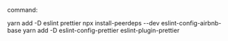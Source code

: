 command:

yarn add -D eslint prettier
npx install-peerdeps --dev eslint-config-airbnb-base 
yarn add -D eslint-config-prettier eslint-plugin-prettier
